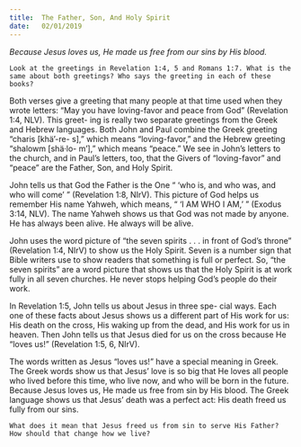 ```yaml
---
title:  The Father, Son, And Holy Spirit
date:   02/01/2019
---
```


_Because Jesus loves us, He made us free from our sins by His blood._

`Look at the greetings in Revelation 1:4, 5 and Romans 1:7. What is the same about both greetings? Who says the greeting in each of these books?`

Both verses give a greeting that many people at that time used when they wrote letters: “May you have loving-favor and peace from God” (Revelation 1:4, NLV). This greet- ing is really two separate greetings from the Greek and Hebrew languages. Both John and Paul combine the Greek greeting “charis [khä’-re- s],” which means “loving-favor,” and the Hebrew greeting “shalowm [shä·lo- m’],” which means “peace.” We see in John’s letters to the church, and in Paul’s letters, too, that the Givers of “loving-favor” and “peace” are the Father, Son, and Holy Spirit.

John tells us that God the Father is the One “ ‘who is, and who was, and who will come’ ” (Revelation 1:8, NIrV). This picture of God helps us remember His name Yahweh, which means, “ ‘I AM WHO I AM,’ ” (Exodus 3:14, NLV). The name Yahweh shows us that God was not made by anyone. He has always been alive. He always will be alive.

John uses the word picture of “the seven spirits . . . in front of God’s throne” (Revelation 1:4, NIrV) to show us the Holy Spirit. Seven is a number sign that Bible writers use to show readers that something is full or perfect. So, “the seven spirits” are a word picture that shows us that the Holy Spirit is at work fully in all seven churches. He never stops helping God’s people do their work.

In Revelation 1:5, John tells us about Jesus in three spe- cial ways. Each one of these facts about Jesus shows us a different part of His work for us: His death on the cross, His waking up from the dead, and His work for us in heaven. Then John tells us that Jesus died for us on the cross because He “loves us!” (Revelation 1:5, 6, NIrV).

The words written as Jesus “loves us!” have a special meaning in Greek. The Greek words show us that Jesus’ love is so big that He loves all people who lived before this time, who live now, and who will be born in the future. Because Jesus loves us, He made us free from sin by His blood. The Greek language shows us that Jesus’ death was a perfect act: His death freed us fully from our sins.

`What does it mean that Jesus freed us from sin to serve His Father? How should that change how we live?`